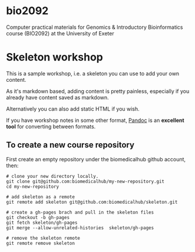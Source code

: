 # bio2092
Computer practical materials for Genomics &amp; Introductory Bioinformatics course (BIO2092) at the University of Exeter
# Skeleton workshop

This is a sample workshop, i.e. a skeleton you can use to add your own content. 

As it's markdown based, adding content is pretty painless, especially if you already have content 
saved as markdown. 

Alternatively you can also add static HTML if you wish. 

If you have workshop notes in some other format, [Pandoc](https://pandoc.org/)
is an **excellent tool** for converting between formats.

## To create a new course repository
First create an empty repository under the biomedicalhub github account, then:

```
# clone your new directory locally.
git clone git@github.com:biomedicalhub/my-new-repository.git
cd my-new-repository

# add skeleton as a remote
git remote add skeleton git@github.com:biomedicalhub/skeleton.git

# create a gh-pages brach and pull in the skeleton files
git checkout -b gh-pages
git fetch skeleton/gh-pages
git merge --allow-unrelated-histories  skeleton/gh-pages

# remove the skeleton remote
git remote remove skeleton
```
